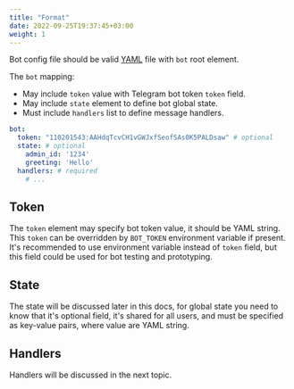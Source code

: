 ```yaml
---
title: "Format"
date: 2022-09-25T19:37:45+03:00
weight: 1
---
```


Bot config file should be valid [YAML](https://yaml.org/) file
with `bot` root element.

The `bot` mapping:
 - May include `token` value with Telegram bot token 
 `token` field.
 - May include `state` element to define bot global state.
 - Must include `handlers` list to define message handlers.

```yaml
bot:
  token: "110201543:AAHdqTcvCH1vGWJxfSeofSAs0K5PALDsaw" # optional
  state: # optional
    admin_id: '1234'
    greeting: 'Hello'
  handlers: # required
    # ...
```

## Token

The `token` element may specify bot token value, it should be YAML string.
This `token` can be overridden by `BOT_TOKEN` environment variable if present.
It's recommended to use environment variable instead of `token` field,
but this field could be used for bot testing and prototyping.

## State

The state will be discussed later in this docs, for global state you need to know
that it's optional field, it's shared for all users,
and must be specified as key-value pairs, where value are YAML string.

## Handlers

Handlers will be discussed in the next topic.
